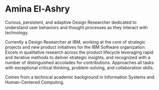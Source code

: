 # Amina El-Ashry 

Curious, persistent, and adaptive Design Researcher dedicated to understand user behaviors and thought processes as they interact with technology.

Currently a Design Researcher at IBM, working at the core of strategic projects and new product initiatives for the IBM Software organization. Excels in qualitative research across the product lifecycle leveraging rapid and iterative methods to deliver strategic insights, and recognized with a number of distinguished accolades for contributions. Approaches all tasks with exceptional critical thinking, problem-solving, and collaboration skills. 

Comes from a technical academic background in Information Systems and Human-Centered Computing.
